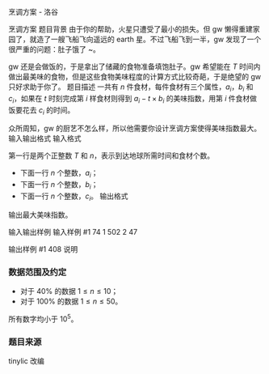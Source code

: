 



烹调方案 - 洛谷














烹调方案
题目背景
由于你的帮助，火星只遭受了最小的损失。但 gw 懒得重建家园了，就造了一艘飞船飞向遥远的 earth 星。不过飞船飞到一半，gw 发现了一个很严重的问题：肚子饿了 ~。

gw 还是会做饭的，于是拿出了储藏的食物准备填饱肚子。gw 希望能在 $T$ 时间内做出最美味的食物，但是这些食物美味程度的计算方式比较奇葩，于是绝望的 gw 只好求助于你了。
题目描述
一共有 $n$ 件食材，每件食材有三个属性，$a_i$，$b_i$ 和 $c_i$，如果在 $t$ 时刻完成第 $i$ 样食材则得到 $a_i-t\times b_i$ 的美味指数，用第 $i$ 件食材做饭要花去 $c_i$ 的时间。

众所周知，gw 的厨艺不怎么样，所以他需要你设计烹调方案使得美味指数最大。
输入输出格式
输入格式

第一行是两个正整数 $T$ 和 $n$，表示到达地球所需时间和食材个数。

- 下面一行 $n$ 个整数，$a_i$；
- 下面一行 $n$ 个整数，$b_i$；
- 下面一行 $n$ 个整数，$c_i$。
输出格式

输出最大美味指数。

输入输出样例
输入样例 #1
74 1
502
2
47

输出样例 #1
408
说明
### 数据范围及约定

- 对于 $40\%$ 的数据 $1 \le n \le 10$；
- 对于 $100\%$ 的数据 $1 \le n \le 50$。

所有数字均小于 $10^5$。

### 题目来源

tinylic 改编







